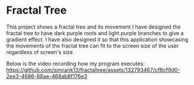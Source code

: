 # Fractal Tree
This project shows a fractal tree and its movement
I have designed the fractal tree to have dark purple roots and light purple branches to give a gradient effect. 
I have also designed it so that this application showcasing the movements of the fractal tree can fit to the screen size of the user regardless of screen's size


Below is the video recording how my program executes: 
https://github.com/simrank13/fractaltree/assets/132793467/cf6cf9d0-2ee3-4686-88ae-468ab8f176e3

